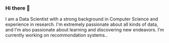 ### Hi there 👋


I am a Data Scientist with a strong background in Computer Science and experience in research. 
I'm extremely passionate about all kinds of data, and I'm also passionate about learning and discovering new endeavors.
I’m currently working on recommondation systems..

<!--
**Glsm/Glsm** is a ✨ _special_ ✨ repository because its `README.md` (this file) appears on your GitHub profile.

Here are some ideas to get you started:

- 🔭 I’m currently working on ...
- 🌱 I’m currently learning ...
- 👯 I’m looking to collaborate on ...
- 🤔 I’m looking for help with ...
- 💬 Ask me about ...
- 📫 How to reach me: ...
- 😄 Pronouns: ...
- ⚡ Fun fact: ...
-->
